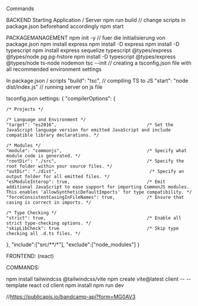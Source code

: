 Commands

BACKEND 
Starting Application / Server
npm run build // change scripts in package.json beforehand accordingly
npm start

PACKAGEMANAGEMENT
npm init -y // fuer die initialisierung von package.json
npm install express
npm install -D express 
npm install -D typescript
npm install express sequelize typescript @types/express @types/node pg pg-hstore
npm install -D typescript @types/express @types/node ts-node nodemon
tsc --init   // creating a tsconfig.json file with all recommended environment settings 

In package.json / scripts
    "build": "tsc", // compiling TS to JS 
    "start": "node dist/index.js"  // running server on js file


tsconfig.json settings: 
{
  "compilerOptions": {

    /* Projects */

    /* Language and Environment */
    "target": "es2016",                                  /* Set the JavaScript language version for emitted JavaScript and include compatible library declarations. */

    /* Modules */
    "module": "commonjs",                                /* Specify what module code is generated. */
    "rootDir": "./src",                                  /* Specify the root folder within your source files. */
    "outDir": "./dist",                                   /* Specify an output folder for all emitted files. */
    "esModuleInterop": true,                             /* Emit additional JavaScript to ease support for importing CommonJS modules. This enables 'allowSyntheticDefaultImports' for type compatibility. */
    "forceConsistentCasingInFileNames": true,            /* Ensure that casing is correct in imports. */

    /* Type Checking */
    "strict": true,                                      /* Enable all strict type-checking options. */
    "skipLibCheck": true                                 /* Skip type checking all .d.ts files. */
  },
  "include":["src/**/*"],
  "exclude":["node_modules"]
}

FRONTEND: (react)

COMMANDS: 

npm install tailwindcss @tailwindcss/vite
npm create vite@latest client -- --template react
cd client
npm install
npm run dev

//https://publicapis.io/bandcamp-api?form=MG0AV3
